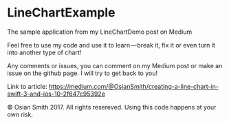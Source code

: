 # LineChartExample
The sample application from my LineChartDemo post on Medium

Feel free to use my code and use it to learn — break it, fix it or even turn it into another type of chart! 

Any comments or issues, you can comment on my Medium post or make an issue on the github page. I will try to get back to you!

Link to article: 
https://medium.com/@OsianSmith/creating-a-line-chart-in-swift-3-and-ios-10-2f647c95392e

© Osian Smith 2017. All rights resereved. Using this code happens at your own risk. 
